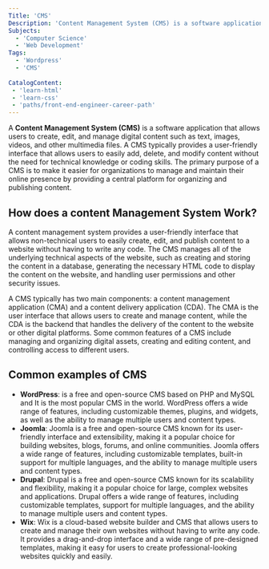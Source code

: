 ```yaml
---
Title: 'CMS'
Description: '​Content Management System (CMS) is a software application that allows users to create, edit, and manage digital content such as text, images, videos, and other multimedia files.'
Subjects:
  - 'Computer Science'
  - 'Web Development'
Tags:
  - 'Wordpress'
  - 'CMS'
  
CatalogContent:
 - 'learn-html'
 - 'learn-css'
 - 'paths/front-end-engineer-career-path'
---
```


​A **Content Management System (CMS)** is a software application that allows users to create, edit, and manage digital content such as text, images, videos, and other multimedia files. A CMS typically provides a user-friendly interface that allows users to easily add, delete, and modify content without the need for technical knowledge or coding skills. The primary purpose of a CMS is to make it easier for organizations to manage and maintain their online presence by providing a central platform for organizing and publishing content.

## How does a content Management System Work?

A content management system provides a user-friendly interface that allows non-technical users to easily create, edit, and publish content to a website without having to write any code. The CMS manages all of the underlying technical aspects of the website, such as creating and storing the content in a database, generating the necessary HTML code to display the content on the website, and handling user permissions and other security issues.

A CMS typically has two main components: a content management application (CMA) and a content delivery application (CDA). The CMA is the user interface that allows users to create and manage content, while the CDA is the backend that handles the delivery of the content to the website or other digital platforms. Some common features of a CMS include managing and organizing digital assets, creating and editing content, and controlling access to different users.

## Common examples of CMS

- **WordPress**: is a free and open-source CMS based on PHP and MySQL and It is the most popular CMS in the world. WordPress offers a wide range of features, including customizable themes, plugins, and widgets, as well as the ability to manage multiple users and content types. 
- **Joomla**: Joomla is a free and open-source CMS known for its user-friendly interface and extensibility, making it a popular choice for building websites, blogs, forums, and online communities. Joomla offers a wide range of features, including customizable templates, built-in support for multiple languages, and the ability to manage multiple users and content types. 
- **Drupal**: Drupal is a free and open-source CMS known for its scalability and flexibility, making it a popular choice for large, complex websites and applications. Drupal offers a wide range of features, including customizable templates, support for multiple languages, and the ability to manage multiple users and content types. 
- **Wix**: Wix is a cloud-based website builder and CMS that allows users to create and manage their own websites without having to write any code. It provides a drag-and-drop interface and a wide range of pre-designed templates, making it easy for users to create professional-looking websites quickly and easily. 
